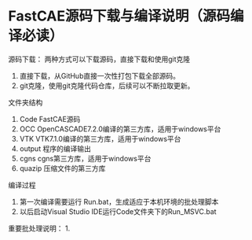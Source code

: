 # FastCAE源码下载与编译说明（源码编译必读）
源码下载：
两种方式可以下载源码，直接下载和使用git克隆
1. 直接下载，从GitHub直接一次性打包下载全部源码。
2. git克隆，使用git克隆代码仓库，后续可以不断拉取更新。

文件夹结构
1. Code    FastCAE源码
2. OCC     OpenCASCADE7.2.0编译的第三方库，适用于windows平台
3. VTK       VTK7.1.0编译的第三方库，适用于windows平台
4. output  程序的编译输出
5. cgns      cgns第三方库，适用于windows平台
6. quazip   压缩文件的第三方库

编译过程
1. 第一次编译需要运行 Run.bat，生成适应于本机环境的批处理脚本
2. 以后启动Visual Studio IDE运行Code文件夹下的Run_MSVC.bat

重要批处理说明：
1.
